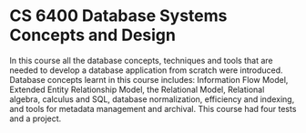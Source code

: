 # CS 6400 Database Systems Concepts and Design
In this course all the database concepts, techniques and tools that are needed to develop a database application from scratch were introduced. Database concepts learnt in this course includes: Information Flow Model, Extended Entity Relationship Model, the Relational Model, Relational algebra, calculus and SQL, database normalization, efficiency and indexing, and tools for metadata management and archival. This course had four tests and a project.  
